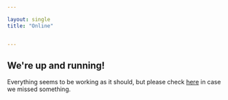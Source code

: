 ```yaml
---

layout: single
title: "Online"


---
```


## We're up and running!

Everything seems to be working as it should, but please check <a href="https://status.monax.io/">here</a> in case we missed something.